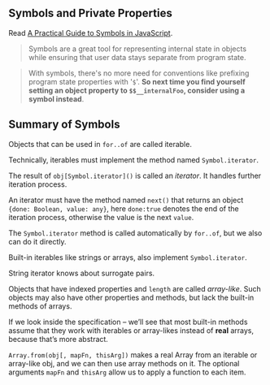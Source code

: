 ## Symbols and Private Properties

Read [A Practical Guide to Symbols in JavaScript](https://thecodebarbarian.com/a-practical-guide-to-symbols-in-javascript.html).

> Symbols are a great tool for representing internal state in objects while ensuring that user data stays separate from program state. 

> With symbols, there's no more need for conventions like prefixing program state properties with '`$`'. **So next time you find yourself setting an object property to `$$__internalFoo`, consider using a symbol instead**.

## Summary of Symbols

Objects that can be used in `for..of` are called iterable.

Technically, iterables must implement the method named `Symbol.iterator`.

The result of `obj[Symbol.iterator]()` is called an *iterator*. It handles further iteration process.

An iterator must have the method named `next()` that returns an object `{done: Boolean, value: any}`, here `done:true` denotes the end of the iteration process, otherwise the value is the next `value`.

The `Symbol.iterator` method is called automatically by `for..of`, but we also can do it directly.

Built-in iterables like strings or arrays, also implement `Symbol.iterator`.

String iterator knows about surrogate pairs.

Objects that have indexed properties and `length` are called *array-like*. Such objects may also have other properties and methods, but lack the built-in methods of arrays.

If we look inside the specification – we’ll see that most built-in methods assume that they work with iterables or array-likes instead of **real** arrays, because that’s more abstract.

`Array.from(obj[, mapFn, thisArg])` makes a real Array from an iterable or array-like obj, and we can then use array methods on it. The optional arguments `mapFn` and `thisArg` allow us to apply a function to each item.
